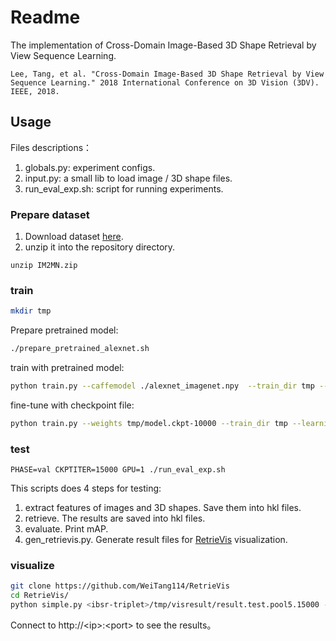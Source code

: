 # Readme

The implementation of Cross-Domain Image-Based 3D Shape Retrieval by View Sequence Learning.

```
Lee, Tang, et al. "Cross-Domain Image-Based 3D Shape Retrieval by View Sequence Learning." 2018 International Conference on 3D Vision (3DV). IEEE, 2018.
```

## Usage

Files descriptions：

1. globals.py: experiment configs.
2. input.py: a small lib to load image / 3D shape files.
3. run_eval_exp.sh: script for running experiments.

### Prepare dataset

1. Download dataset [here](https://www.cmlab.csie.ntu.edu.tw/~weitang114/ibsr/IM2MN.zip).
2. unzip it into the repository directory.

```
unzip IM2MN.zip
```

### train

```bash
mkdir tmp
```

Prepare pretrained model:

```bash
./prepare_pretrained_alexnet.sh
```

train with pretrained model:

```bash
python train.py --caffemodel ./alexnet_imagenet.npy  --train_dir tmp --learning_rate 0.01
```

fine-tune with checkpoint file:
```bash
python train.py --weights tmp/model.ckpt-10000 --train_dir tmp --learning_rate 0.01
```

### test

```
PHASE=val CKPTITER=15000 GPU=1 ./run_eval_exp.sh
```

This scripts does 4 steps for testing:

1. extract features of images and 3D shapes. Save them into hkl files.
2. retrieve. The results are saved into hkl files.
3. evaluate. Print mAP.
4. gen_retrievis.py. Generate result files for [RetrieVis](https://github.com/WeiTang114/RetrieVis) visualization.

### visualize

```bash
git clone https://github.com/WeiTang114/RetrieVis
cd RetrieVis/
python simple.py <ibsr-triplet>/tmp/visresult/result.test.pool5.15000 --port <port>
```

Connect to http://\<ip\>:\<port\> to see the results。
